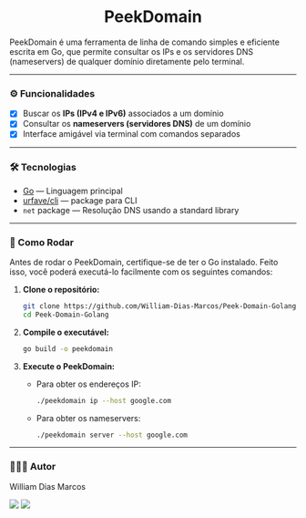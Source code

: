 
<h1 align="center">PeekDomain</h1>

PeekDomain é uma ferramenta de linha de comando simples e eficiente escrita em Go, que permite consultar os IPs e os servidores DNS (nameservers) de qualquer domínio diretamente pelo terminal.

-----

### ⚙️ Funcionalidades

- [x] Buscar os **IPs (IPv4 e IPv6)** associados a um domínio
- [x] Consultar os **nameservers (servidores DNS)** de um domínio
- [x] Interface amigável via terminal com comandos separados

-----

### 🛠 Tecnologias

- [Go](https://golang.org) — Linguagem principal
- [urfave/cli](https://github.com/urfave/cli) — package para CLI
- `net` package — Resolução DNS usando a standard library

-----

### 🚀 Como Rodar

Antes de rodar o PeekDomain, certifique-se de ter o Go instalado. Feito isso, você poderá executá-lo facilmente com os seguintes comandos:

1.  **Clone o repositório:**

    ```bash
    git clone https://github.com/William-Dias-Marcos/Peek-Domain-Golang
    cd Peek-Domain-Golang
    ```

2.  **Compile o executável:**

    ```bash
    go build -o peekdomain
    ```

3.  **Execute o PeekDomain:**

      * Para obter os endereços IP:
        ```bash
        ./peekdomain ip --host google.com
        ```
      * Para obter os nameservers:
        ```bash
        ./peekdomain server --host google.com
        ```

-----

### 👨🏼‍💻 Autor

William Dias Marcos

 <a href = "mailto:william.diasmarcos@gmail.com"><img src="https://img.shields.io/badge/-Gmail-%23333?style=for-the-badge&logo=gmail&logoColor=white"        target="_blank"></a>
 <a href="https://www.linkedin.com/in/william-dias-marcos" target="_blank"><img src="https://img.shields.io/badge/-LinkedIn-%230077B5?style=for-the-badge&logo=linkedin&logoColor=white" target="_blank"></a>
